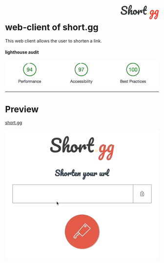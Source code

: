 <img src="https://raw.githubusercontent.com/ShortGG/graphic-chart/master/logo.png" alt="logo-short-gg" width="25%" align="right" />

<br />

# web-client of short.gg

This web client allows the user to shorten a link.

#### lighthouse audit
![lighthouse-performance](./illustrations/performance.png)

<hr />

# Preview

<a href="https://short.gg">short.gg</a>

![illustration](./illustrations/preview.gif)
